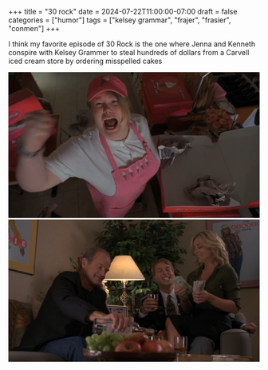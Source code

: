 +++
title = "30 rock"
date = 2024-07-22T11:00:00-07:00
draft = false
categories = ["humor"]
tags = ["kelsey grammar", "frajer", "frasier", "conmen"]
+++

I think my favorite episode of 30 Rock is the one where Jenna and Kenneth conspire with Kelsey Grammer to steal hundreds of dollars from a Carvell iced cream store by ordering misspelled cakes

![](./frajer.png)
![](./club.png)

